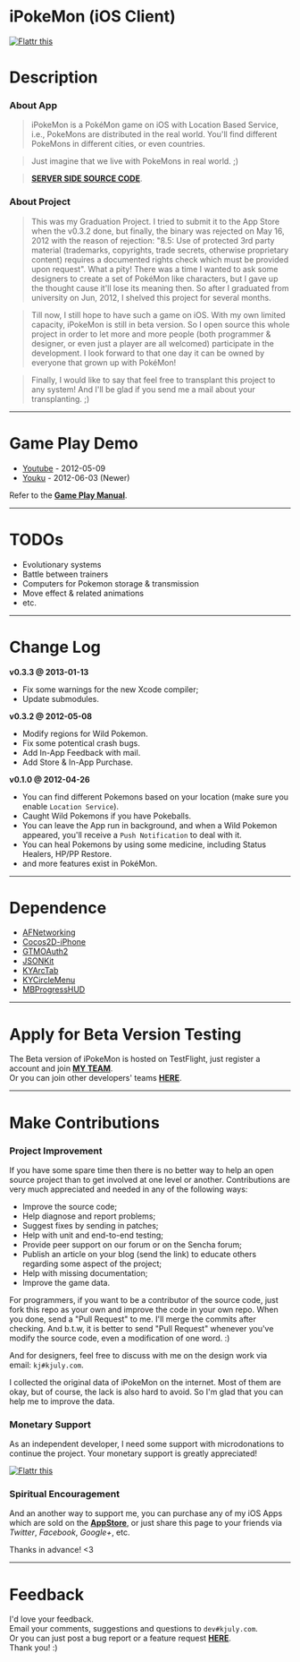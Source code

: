 iPokeMon (iOS Client)
=====================

<a href="http://flattr.com/thing/1100134/" target="_blank">
<img src="http://api.flattr.com/button/flattr-badge-large.png" alt="Flattr this" title="Flattr this" border="0" />
</a>

# Description

### About App

> iPokeMon is a PokéMon game on iOS with Location Based Service, i.e., PokeMons are distributed in the real world. You'll find different PokeMons in different cities, or even countries.  

> Just imagine that we live with PokeMons in real world. ;)

> [__SERVER SIDE SOURCE CODE__](https://github.com/Kjuly/iPokeMon-Server).

### About Project

> This was my Graduation Project. I tried to submit it to the App Store when the v0.3.2 done, but finally, the binary was rejected on May 16, 2012 with the reason of rejection: "8.5: Use of protected 3rd party material (trademarks, copyrights, trade secrets, otherwise proprietary content) requires a documented rights check which must be provided upon request". What a pity! There was a time I wanted to ask some designers to create a set of PokéMon like characters, but I gave up the thought cause it'll lose its meaning then. So after I graduated from university on Jun, 2012, I shelved this project for several months.  

> Till now, I still hope to have such a game on iOS. With my own limited capacity, iPokeMon is still in beta version. So I open source this whole project in order to let more and more people (both programmer & designer, or even just a player are all welcomed) participate in the development. I look forward to that one day it can be owned by everyone that grown up with PokéMon!

> Finally, I would like to say that feel free to transplant this project to any system! And I'll be glad if you send me a mail about your transplanting. ;)

---
# Game Play Demo

- [Youtube](http://www.youtube.com/watch?v=otiBQnwdt0U) - 2012-05-09
- [Youku](http://v.youku.com/v_show/id_XNDA1MjExMDg4.html) - 2012-06-03 (Newer)

Refer to the [__Game Play Manual__](https://github.com/Kjuly/iPokeMon/wiki/Game-Play).

---
# TODOs

  - Evolutionary systems
  - Battle between trainers
  - Computers for Pokemon storage & transmission
  - Move effect & related animations
  - etc.

---
# Change Log

__v0.3.3 @ 2013-01-13__

  - Fix some warnings for the new Xcode compiler;
  - Update submodules.

__v0.3.2 @ 2012-05-08__

  - Modify regions for Wild Pokemon.
  - Fix some potentical crash bugs.
  - Add In-App Feedback with mail.
  - Add Store & In-App Purchase.

__v0.1.0 @ 2012-04-26__

  - You can find different Pokemons based on your location (make sure you enable `Location Service`).
  - Caught Wild Pokemons if you have Pokeballs.
  - You can leave the App run in background, and when a Wild Pokemon appeared, you'll receive a `Push Notification` to deal with it.
  - You can heal Pokemons by using some medicine, including Status Healers, HP/PP Restore.
  - and more features exist in PokéMon.

---
# Dependence

- [AFNetworking](https://github.com/AFNetworking/AFNetworking)
- [Cocos2D-iPhone](https://github.com/cocos2d/cocos2d-iphone)
- [GTMOAuth2](http://code.google.com/p/gtm-oauth2/)
- [JSONKit](https://github.com/johnezang/JSONKit)
- [KYArcTab](https://github.com/Kjuly/KYArcTab)
- [KYCircleMenu](https://github.com/Kjuly/KYCircleMenu)
- [MBProgressHUD](https://github.com/jdg/MBProgressHUD)

---
# Apply for Beta Version Testing

The Beta version of iPokeMon is hosted on TestFlight, just register a account and join [__MY TEAM__](https://testflightapp.com/join/e06876e16b88d3f657280efa073d2b64-NzQ0NzM/).  
Or you can join other developers' teams [__HERE__](https://github.com/Kjuly/iPokeMon/wiki/Tester-Recruitment).

---
# Make Contributions

### Project Improvement

If you have some spare time then there is no better way to help an open source project than to get involved at one level or another. Contributions are very much appreciated and needed in any of the following ways:

  - Improve the source code;
  - Help diagnose and report problems;
  - Suggest fixes by sending in patches;
  - Help with unit and end-to-end testing;
  - Provide peer support on our forum or on the Sencha forum;
  - Publish an article on your blog (send the link) to educate others regarding some aspect of the project;
  - Help with missing documentation;
  - Improve the game data.

For programmers, if you want to be a contributor of the source code, just fork this repo as your own and improve the code in your own repo. When you done, send a "Pull Request" to me. I'll merge the commits after checking. And b.t.w, it is better to send "Pull Request" whenever you've modify the source code, even a modification of one word. :)

And for designers, feel free to discuss with me on the design work via email: `kj#kjuly.com`.

I collected the original data of iPokeMon on the internet. Most of them are okay, but of course, the lack is also hard to avoid. So I'm glad that you can help me to improve the data.

### Monetary Support

As an independent developer, I need some support with microdonations to continue the project. Your monetary support is greatly appreciated!

<a href="http://flattr.com/thing/1100134/" target="_blank">
<img src="http://api.flattr.com/button/flattr-badge-large.png" alt="Flattr this" title="Flattr this" border="0" />
</a>

### Spiritual Encouragement

And an another way to support me, you can purchase any of my iOS Apps which are sold on the [__AppStore__](https://itunes.apple.com/artist/kaijie-yu/id523484108), or just share this page to your friends via _Twitter_, _Facebook_, _Google+_, etc.

Thanks in advance! <3

---
# Feedback

I'd love your feedback.  
Email your comments, suggestions and questions to `dev#kjuly.com`.  
Or you can just post a bug report or a feature request [__HERE__](https://github.com/Kjuly/iPokeMon/issues/new).  
Thank you! :)

